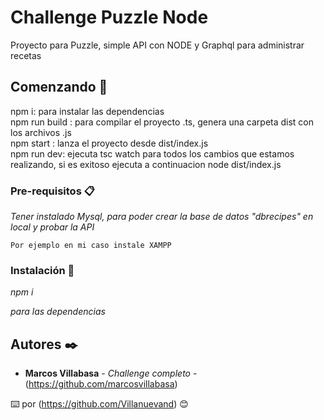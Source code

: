 # Challenge Puzzle Node

Proyecto para Puzzle, simple API con NODE y Graphql para administrar recetas

## Comenzando 🚀

npm i: para instalar las dependencias  
npm run build : para compilar el proyecto .ts, genera una carpeta dist con los archivos .js  
npm start : lanza el proyecto desde dist/index.js  
npm run dev: ejecuta tsc watch para todos los cambios que estamos realizando, si es exitoso ejecuta a continuacion node dist/index.js  

### Pre-requisitos 📋

_Tener instalado Mysql, para poder crear la base de datos "dbrecipes" en local y probar la API_

```
Por ejemplo en mi caso instale XAMPP
```

### Instalación 🔧

_npm i_

_para las dependencias_


## Autores ✒️

* **Marcos Villabasa** - *Challenge completo* - (https://github.com/marcosvillabasa)

⌨️ por (https://github.com/Villanuevand) 😊
